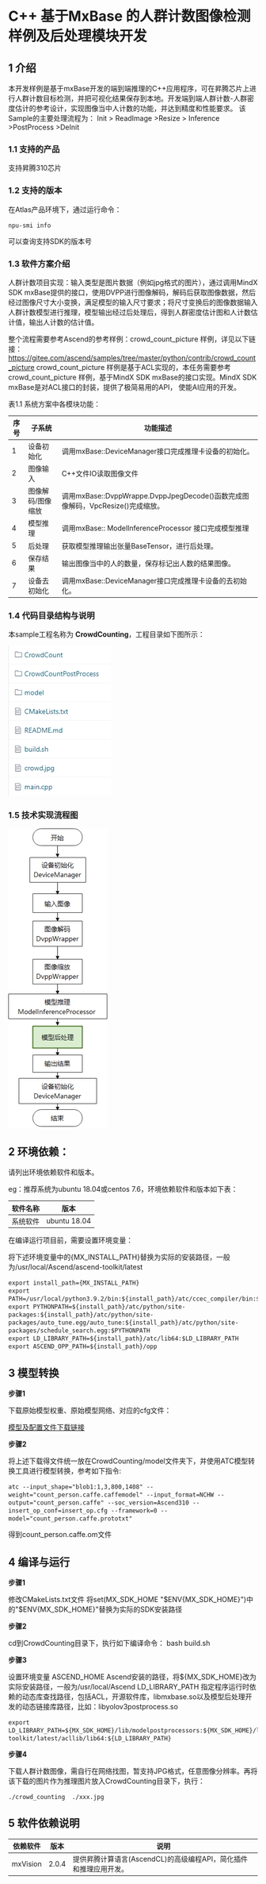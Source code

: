 # C++ 基于MxBase 的人群计数图像检测样例及后处理模块开发

## 1 介绍
本开发样例是基于mxBase开发的端到端推理的C++应用程序，可在昇腾芯片上进行人群计数目标检测，并把可视化结果保存到本地。开发端到端人群计数-人群密度估计的参考设计，实现图像当中人计数的功能，并达到精度和性能要求。 该Sample的主要处理流程为： Init > ReadImage >Resize > Inference >PostProcess >DeInit

### 1.1 支持的产品

支持昇腾310芯片

### 1.2 支持的版本

在Atlas产品环境下，通过运行命令：

```
npu-smi info
```

可以查询支持SDK的版本号

### 1.3 软件方案介绍

人群计数项目实现：输入类型是图片数据（例如jpg格式的图片），通过调用MindX SDK mxBase提供的接口，使用DVPP进行图像解码，解码后获取图像数据，然后经过图像尺寸大小变换，满足模型的输入尺寸要求；将尺寸变换后的图像数据输入人群计数模型进行推理，模型输出经过后处理后，得到人群密度估计图和人计数估计值，输出人计数的估计值。

整个流程需要参考Ascend的参考样例：crowd_count_picture 样例，详见以下链接：https://gitee.com/ascend/samples/tree/master/python/contrib/crowd_count_picture  crowd_count_picture 样例是基于ACL实现的，本任务需要参考crowd_count_picture 样例，基于MindX SDK mxBase的接口实现。MindX SDK mxBase是对ACL接口的封装，提供了极简易用的API， 使能AI应用的开发。

表1.1 系统方案中各模块功能：

| 序号 | 子系统            | 功能描述                                                     |
| ---- | ----------------- | ------------------------------------------------------------ |
| 1    | 设备初始化        | 调用mxBase::DeviceManager接口完成推理卡设备的初始化。        |
| 2    | 图像输入          | C++文件IO读取图像文件                                        |
| 3    | 图像解码/图像缩放 | 调用mxBase::DvppWrappe.DvppJpegDecode()函数完成图像解码，VpcResize()完成缩放。 |
| 4    | 模型推理          | 调用mxBase:: ModelInferenceProcessor 接口完成模型推理        |
| 5    | 后处理            | 获取模型推理输出张量BaseTensor，进行后处理。                 |
| 6    | 保存结果          | 输出图像当中的人的数量，保存标记出人数的结果图像。           |
| 7    | 设备去初始化      | 调用mxBase::DeviceManager接口完成推理卡设备的去初始化。      |

### 1.4 代码目录结构与说明

本sample工程名称为 **CrowdCounting**，工程目录如下图所示：

![image-20210813152252629](image-20210813152252629.png)

### 1.5 技术实现流程图

![image-20210813154111508](image-20210813154111508.png)

## 2 环境依赖：

请列出环境依赖软件和版本。

eg：推荐系统为ubuntu 18.04或centos 7.6，环境依赖软件和版本如下表：

| 软件名称 | 版本         |
| -------- | ------------ |
| 系统软件 | ubuntu 18.04 |

在编译运行项目前，需要设置环境变量：

将下述环境变量中的{MX_INSTALL_PATH}替换为实际的安装路径，一般为/usr/local/Ascend/ascend-toolkit/latest

```
export install_path={MX_INSTALL_PATH}
export PATH=/usr/local/python3.9.2/bin:${install_path}/atc/ccec_compiler/bin:${install_path}/atc/bin:$PATH
export PYTHONPATH=${install_path}/atc/python/site-packages:${install_path}/atc/python/site-packages/auto_tune.egg/auto_tune:${install_path}/atc/python/site-packages/schedule_search.egg:$PYTHONPATH
export LD_LIBRARY_PATH=${install_path}/atc/lib64:$LD_LIBRARY_PATH
export ASCEND_OPP_PATH=${install_path}/opp
```

## 3 模型转换

**步骤1** 

下载原始模型权重、原始模型网络、对应的cfg文件：

[模型及配置文件下载链接](https://mindx.sdk.obs.cn-north-4.myhuaweicloud.com/mindxsdk-referenceapps%20/contrib/CrowdCounting/model.zip)

**步骤2**

将上述下载得文件统一放在CrowdCounting/model文件夹下，并使用ATC模型转换工具进行模型转换，参考如下指令:

```
atc --input_shape="blob1:1,3,800,1408" --weight="count_person.caffe.caffemodel" --input_format=NCHW --output="count_person.caffe" --soc_version=Ascend310 --insert_op_conf=insert_op.cfg --framework=0 --model="count_person.caffe.prototxt" 
```

得到count_person.caffe.om文件

## 4 编译与运行

**步骤1** 

修改CMakeLists.txt文件 将set(MX_SDK_HOME "$ENV{MX_SDK_HOME}")中的"$ENV{MX_SDK_HOME}"替换为实际的SDK安装路径

**步骤2** 

cd到CrowdCounting目录下，执行如下编译命令： bash build.sh

**步骤3** 

设置环境变量 ASCEND_HOME Ascend安装的路径，将${MX_SDK_HOME}改为实际安装路径，一般为/usr/local/Ascend    LD_LIBRARY_PATH 指定程序运行时依赖的动态库查找路径，包括ACL，开源软件库，libmxbase.so以及模型后处理开发的动态链接库路径，比如：libyolov3postprocess.so

```
export LD_LIBRARY_PATH=${MX_SDK_HOME}/lib/modelpostprocessors:${MX_SDK_HOME}/lib:${MX_SDK_HOME}/opensource/lib:${MX_SDK_HOME}/opensource/lib64:/usr/local/Ascend/driver/lib64:/usr/local/Ascend/ascend-toolkit/latest/acllib/lib64:${LD_LIBRARY_PATH}
```

**步骤4**

下载人群计数图像，需自行在网络找图，暂支持JPG格式，任意图像分辨率。再将该下载的图片作为推理图片放入CrowdCounting目录下，执行：

```
./crowd_counting  ./xxx.jpg
```

## 5 软件依赖说明

| 依赖软件 | 版本  | 说明                                                         |
| -------- | ----- | ------------------------------------------------------------ |
| mxVision | 2.0.4 | 提供昇腾计算语言(AscendCL)的高级编程API，简化插件和推理应用开发。 |



